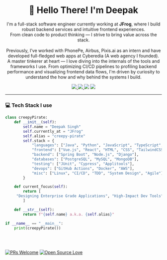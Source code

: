 <h1 align="center">🤠 Hello There! I'm Deepak</h1>

<p align="center">
  I'm a full-stack software engineer currently working at <strong>JFrog</strong>, where I build robust backend services and intuitive frontend experiences. <br>
  From clean code to product thinking — I strive to bring value across the stack. <br><br>
  Previously, I’ve worked with PhonePe, Airbus, Pixis.ai as an intern and have developed full-fledged web apps at Cyberedia (A web agency I founded). <br>
  A master tinkerer at heart — I love diving into the internals of the tools and frameworks I use. From optimizing CI/CD pipelines to profiling backend performance and visualizing frontend data flows, I'm driven by curiosity to understand the how and 
  why behind the systems I build. <br>
</p>

<div align="center">
  <a href="https://www.linkedin.com/in/creepypirate/">
    <img src="https://img.shields.io/badge/-creepypirate-blue?style=flat-square&logo=Linkedin&logoColor=white">
  </a>
  <a href="mailto:workwithdeepak.tech@gmail.com">
    <img src="https://img.shields.io/badge/-workwithdeepak.tech@gmail.com-c14438?style=flat-square&logo=Gmail&logoColor=white">
  </a>
  <img src="https://komarev.com/ghpvc/?username=creepy-pirate&color=green" />
  <img src="https://img.shields.io/github/followers/creepy-pirate?style=social">
</div>

---

### 💻 Tech Stack I use

```python
class creepyPirate:
    def __init__(self):
        self.name = "Deepak Singh"
        self.currently_at = "JFrog"
        self.alias = "creepy-pirate"
        self.stack = {
            "languages": ["Java", "Python", "JavaScript", "TypeScript", "Swift"],
            "frontend": ["Vue.js", "React", "HTML", "CSS", "TailwindCSS"],
            "backend": ["Spring Boot", "Node.js", "Django"],
            "databases": ["PostgreSQL", "MySQL", "MongoDB"],
            "testing": ["JUnit", "Cypress", "Applitools"],
            "devops": ["GitHub Actions", "Docker", "AWS"],
            "misc": ["Linux", "CI/CD", "TDD", "System Design", "Agile"]
        }

    def current_focus(self):
        return [
	 "Designing Enterprise Grade Applications", "High-Impact Dev Tools", 
        ]

    def __str__(self):
        return f"{self.name} a.k.a. {self.alias}"

if __name__ == "__main__":
    print(creepyPirate())
```
</br>

</br>

[![PRs Welcome](https://img.shields.io/badge/PRs-welcome-brightgreen.svg?style=flat&logo=github)](https://github.com/creepy-pirate) [![Open Source Love](https://badges.frapsoft.com/os/v2/open-source.svg?v=103)](https://github.com/creepy-pirate)
